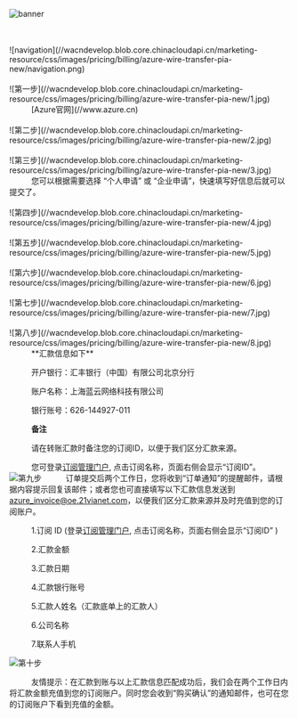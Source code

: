 <properties
	pageTitle="通过线下汇款方式首次购买标准预付费订阅指南 - Azure在线业务 | Azure"
    description="通过线下汇款方式首次购买标准预付费订阅指南"
    services=""
    documentationCenter=""
    authors=""
    manager=""
    editor=""
    tags=""/>

<tags ms.service="multiple" ms.date="" wacn.date="11/17/2016" wacn.lang="cn"/>

![banner](//wacndevelop.blob.core.chinacloudapi.cn/marketing-resource/css/images/pricing/billing/azure-wire-transfer-pia-new/banner.jpg)

<br />
<br />
![navigation](//wacndevelop.blob.core.chinacloudapi.cn/marketing-resource/css/images/pricing/billing/azure-wire-transfer-pia-new/navigation.png)
<br />
<br />
![第一步](//wacndevelop.blob.core.chinacloudapi.cn/marketing-resource/css/images/pricing/billing/azure-wire-transfer-pia-new/1.jpg)
&nbsp;&nbsp;&nbsp;&nbsp;&nbsp;&nbsp;&nbsp;&nbsp;&nbsp;&nbsp;[Azure官网](//www.azure.cn)
<br />
<br />
![第二步](//wacndevelop.blob.core.chinacloudapi.cn/marketing-resource/css/images/pricing/billing/azure-wire-transfer-pia-new/2.jpg)
<br />
<br />
![第三步](//wacndevelop.blob.core.chinacloudapi.cn/marketing-resource/css/images/pricing/billing/azure-wire-transfer-pia-new/3.jpg)
&nbsp;&nbsp;&nbsp;&nbsp;&nbsp;&nbsp;&nbsp;&nbsp;&nbsp;&nbsp;您可以根据需要选择 “个人申请” 或 “企业申请”，快速填写好信息后就可以提交了。
<br />
<br />
![第四步](//wacndevelop.blob.core.chinacloudapi.cn/marketing-resource/css/images/pricing/billing/azure-wire-transfer-pia-new/4.jpg)
<br />
<br />
![第五步](//wacndevelop.blob.core.chinacloudapi.cn/marketing-resource/css/images/pricing/billing/azure-wire-transfer-pia-new/5.jpg)
<br />
<br />
![第六步](//wacndevelop.blob.core.chinacloudapi.cn/marketing-resource/css/images/pricing/billing/azure-wire-transfer-pia-new/6.jpg)
<br />
<br />
![第七步](//wacndevelop.blob.core.chinacloudapi.cn/marketing-resource/css/images/pricing/billing/azure-wire-transfer-pia-new/7.jpg)
<br />
<br />
![第八步](//wacndevelop.blob.core.chinacloudapi.cn/marketing-resource/css/images/pricing/billing/azure-wire-transfer-pia-new/8.jpg)
&nbsp;&nbsp;&nbsp;&nbsp;&nbsp;&nbsp;&nbsp;&nbsp;&nbsp;&nbsp;**汇款信息如下** 

&nbsp;&nbsp;&nbsp;&nbsp;&nbsp;&nbsp;&nbsp;&nbsp;&nbsp;&nbsp;开户银行：汇丰银行（中国）有限公司北京分行

&nbsp;&nbsp;&nbsp;&nbsp;&nbsp;&nbsp;&nbsp;&nbsp;&nbsp;&nbsp;账户名称：上海蓝云网络科技有限公司

&nbsp;&nbsp;&nbsp;&nbsp;&nbsp;&nbsp;&nbsp;&nbsp;&nbsp;&nbsp;银行账号：626-144927-011

&nbsp;&nbsp;&nbsp;&nbsp;&nbsp;&nbsp;&nbsp;&nbsp;&nbsp;&nbsp;**备注**

&nbsp;&nbsp;&nbsp;&nbsp;&nbsp;&nbsp;&nbsp;&nbsp;&nbsp;&nbsp;请在转账汇款时备注您的订阅ID，以便于我们区分汇款来源。

&nbsp;&nbsp;&nbsp;&nbsp;&nbsp;&nbsp;&nbsp;&nbsp;&nbsp;&nbsp;您可登录[订阅管理门户](//account.windowsazure.cn/subscriptions), 点击订阅名称，页面右侧会显示“订阅ID”。
![第九步](//wacndevelop.blob.core.chinacloudapi.cn/marketing-resource/css/images/pricing/billing/azure-wire-transfer-pia-new/9.jpg)
&nbsp;&nbsp;&nbsp;&nbsp;&nbsp;&nbsp;&nbsp;&nbsp;&nbsp;&nbsp;订单提交后两个工作日，您将收到“订单通知”的提醒邮件，请根据内容提示回复该邮件；或者您也可直接填写以下汇款信息发送到 azure_invoice@oe.21vianet.com，以便我们区分汇款来源并及时充值到您的订阅账户。

&nbsp;&nbsp;&nbsp;&nbsp;&nbsp;&nbsp;&nbsp;&nbsp;&nbsp;&nbsp;1.订阅 ID (登录[订阅管理门户](//account.windowsazure.cn/subscriptions), 点击订阅名称，页面右侧会显示“订阅ID” )

&nbsp;&nbsp;&nbsp;&nbsp;&nbsp;&nbsp;&nbsp;&nbsp;&nbsp;&nbsp;2.汇款金额

&nbsp;&nbsp;&nbsp;&nbsp;&nbsp;&nbsp;&nbsp;&nbsp;&nbsp;&nbsp;3.汇款日期

&nbsp;&nbsp;&nbsp;&nbsp;&nbsp;&nbsp;&nbsp;&nbsp;&nbsp;&nbsp;4.汇款银行账号

&nbsp;&nbsp;&nbsp;&nbsp;&nbsp;&nbsp;&nbsp;&nbsp;&nbsp;&nbsp;5.汇款人姓名（汇款底单上的汇款人）

&nbsp;&nbsp;&nbsp;&nbsp;&nbsp;&nbsp;&nbsp;&nbsp;&nbsp;&nbsp;6.公司名称

&nbsp;&nbsp;&nbsp;&nbsp;&nbsp;&nbsp;&nbsp;&nbsp;&nbsp;&nbsp;7.联系人手机

![第十步](//wacndevelop.blob.core.chinacloudapi.cn/marketing-resource/css/images/pricing/billing/azure-wire-transfer-pia-new/10.jpg)

&nbsp;&nbsp;&nbsp;&nbsp;&nbsp;&nbsp;&nbsp;&nbsp;&nbsp;&nbsp;友情提示：在汇款到账与以上汇款信息匹配成功后，我们会在两个工作日内将汇款金额充值到您的订阅账户。同时您会收到“购买确认”的通知邮件，也可在您的订阅账户下看到充值的金额。


